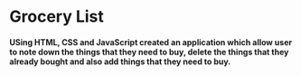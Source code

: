 # Grocery List

#### USing HTML, CSS and JavaScript created an application which allow user to note down the things that they need to buy, delete the things that they already bought and also add things that they need to buy.
